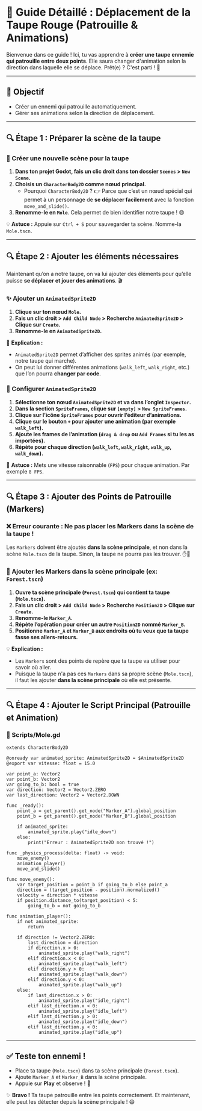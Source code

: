 
# 🐾 Guide Détaillé : Déplacement de la Taupe Rouge (Patrouille & Animations)

Bienvenue dans ce guide ! Ici, tu vas apprendre à **créer une taupe ennemie qui patrouille entre deux points**. Elle saura changer d'animation selon la direction dans laquelle elle se déplace. Prêt(e) ? C'est parti ! 🚀

---

## 🎯 Objectif
- Créer un ennemi qui patrouille automatiquement.  
- Gérer ses animations selon la direction de déplacement.

---

## 🔍 Étape 1 : Préparer la scène de la taupe

### 🔨 Créer une nouvelle scène pour la taupe

1. **Dans ton projet Godot, fais un clic droit dans ton dossier `Scenes` > `New Scene`.**  
2. **Choisis un `CharacterBody2D` comme nœud principal.**  
   - Pourquoi `CharacterBody2D` ? 👉 Parce que c’est un nœud spécial qui permet à un personnage de **se déplacer facilement** avec la fonction `move_and_slide()`.  
3. **Renomme-le en `Mole`**. Cela permet de bien identifier notre taupe ! 😄  

💡 **Astuce :** Appuie sur `Ctrl + S` pour sauvegarder ta scène. Nomme-la `Mole.tscn`.

---

## 🔍 Étape 2 : Ajouter les éléments nécessaires

Maintenant qu’on a notre taupe, on va lui ajouter des éléments pour qu’elle puisse **se déplacer et jouer des animations**. 🎬

### ✨ Ajouter un `AnimatedSprite2D`

1. **Clique sur ton nœud `Mole`.**  
2. **Fais un clic droit > `Add Child Node` > Recherche `AnimatedSprite2D` > Clique sur `Create`.**  
3. **Renomme-le en `AnimatedSprite2D`.**  

📝 **Explication :**  
- `AnimatedSprite2D` permet d’afficher des sprites animés (par exemple, notre taupe qui marche).  
- On peut lui donner différentes animations (`walk_left`, `walk_right`, etc.) que l’on pourra **changer par code**.  

### 📌 Configurer `AnimatedSprite2D`

1. **Sélectionne ton nœud `AnimatedSprite2D` et va dans l’onglet `Inspector`.**  
2. **Dans la section `SpriteFrames`, clique sur `[empty]` > `New SpriteFrames`.**  
3. **Clique sur l’icône `SpriteFrames` pour ouvrir l’éditeur d’animations.**  
4. **Clique sur le bouton `+` pour ajouter une animation (par exemple `walk_left`).**  
5. **Ajoute les frames de l’animation (`drag & drop` ou `Add Frames` si tu les as importées).**  
6. **Répète pour chaque direction (`walk_left`, `walk_right`, `walk_up`, `walk_down`).**  

🎯 **Astuce :** Mets une vitesse raisonnable (`FPS`) pour chaque animation. Par exemple `8 FPS`.

---

## 🔍 Étape 3 : Ajouter des Points de Patrouille (Markers)

### ❌ Erreur courante : Ne pas placer les Markers dans la scène de la taupe !

Les `Markers` doivent être ajoutés **dans la scène principale**, et non dans la scène `Mole.tscn` de la taupe. Sinon, la taupe ne pourra pas les trouver. ✋🚫

### 📍 Ajouter les Markers dans la scène principale (ex: `Forest.tscn`)

1. **Ouvre ta scène principale (`Forest.tscn`) qui contient ta taupe (`Mole.tscn`).**  
2. **Fais un clic droit > `Add Child Node` > Recherche `Position2D` > Clique sur `Create`.**  
3. **Renomme-le `Marker_A`.**  
4. **Répète l’opération pour créer un autre `Position2D` nommé `Marker_B`.**  
5. **Positionne `Marker_A` et `Marker_B` aux endroits où tu veux que ta taupe fasse ses allers-retours.**  

💡 **Explication :**  
- Les `Markers` sont des points de repère que ta taupe va utiliser pour savoir où aller.  
- Puisque la taupe n'a pas ces `Markers` dans sa propre scène (`Mole.tscn`), il faut les ajouter **dans la scène principale** où elle est présente.  

---

## 🔍 Étape 4 : Ajouter le Script Principal (Patrouille et Animation)

### 📁 Scripts/Mole.gd

```gdscript
extends CharacterBody2D

@onready var animated_sprite: AnimatedSprite2D = $AnimatedSprite2D
@export var vitesse: float = 15.0  

var point_a: Vector2
var point_b: Vector2
var going_to_b: bool = true
var direction: Vector2 = Vector2.ZERO
var last_direction: Vector2 = Vector2.DOWN

func _ready():
    point_a = get_parent().get_node("Marker_A").global_position
    point_b = get_parent().get_node("Marker_B").global_position
    
    if animated_sprite:
        animated_sprite.play("idle_down")
    else:
        print("Erreur : AnimatedSprite2D non trouvé !")

func _physics_process(delta: float) -> void:
    move_enemy()
    animation_player()
    move_and_slide()

func move_enemy():
    var target_position = point_b if going_to_b else point_a
    direction = (target_position - position).normalized()
    velocity = direction * vitesse
    if position.distance_to(target_position) < 5:
        going_to_b = not going_to_b

func animation_player():
    if not animated_sprite:
        return

    if direction != Vector2.ZERO:
        last_direction = direction
        if direction.x > 0:
            animated_sprite.play("walk_right")
        elif direction.x < 0:
            animated_sprite.play("walk_left")
        elif direction.y > 0:
            animated_sprite.play("walk_down")
        elif direction.y < 0:
            animated_sprite.play("walk_up")
    else:
        if last_direction.x > 0:
            animated_sprite.play("idle_right")
        elif last_direction.x < 0:
            animated_sprite.play("idle_left")
        elif last_direction.y > 0:
            animated_sprite.play("idle_down")
        elif last_direction.y < 0:
            animated_sprite.play("idle_up")
```

---

## ✅ Teste ton ennemi !

- Place ta taupe (`Mole.tscn`) dans ta scène principale (`Forest.tscn`).  
- Ajoute `Marker_A` et `Marker_B` dans la scène principale.  
- Appuie sur **Play** et observe ! 🎉  

✨ **Bravo !** Ta taupe patrouille entre les points correctement. Et maintenant, elle peut les détecter depuis la scène principale ! 😄
